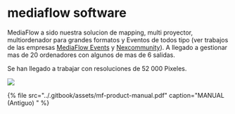 # mediaflow software

MediaFlow a sido nuestra solucion de mapping, multi proyector, multiordenador para grandes formatos y Eventos de todos tipo \(ver trabajos de las empresas [MediaFlow Events](../timeline/mediaflow-events-sl/works.md) y [Nexcommunity](../timeline/nexcommunity-sl/works.md)\). A llegado a gestionar mas de 20 ordenadores con algunos de mas de 6 salidas.

Se han llegado a trabajar con resoluciones de 52 000 Pixeles.

![](../.gitbook/assets/mf-com-setups.jpg)

{% file src="../.gitbook/assets/mf-product-manual.pdf" caption="MANUAL \(Antiguo\) " %}

